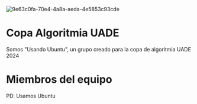 ![9e63c0fa-70e4-4a8a-aeda-4e5853c93cde](https://github.com/TotoLagares/Copa-Algoritmia-UADE/assets/118582767/59ac54ee-47ff-4cc7-981e-9d184b999d05)

# Copa Algoritmia UADE
Somos "Usando Ubuntu", un grupo creado para la copa de algoritmia UADE 2024

# Miembros del equipo
PD: Usamos Ubuntu

